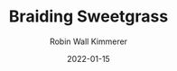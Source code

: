 ---
title: Braiding Sweetgrass
book: braiding-sweetgrass
author: Robin Wall Kimmerer
kindle: false
spoilers: false
date: 2022-01-15
bookshop_id: 9781571313560
---